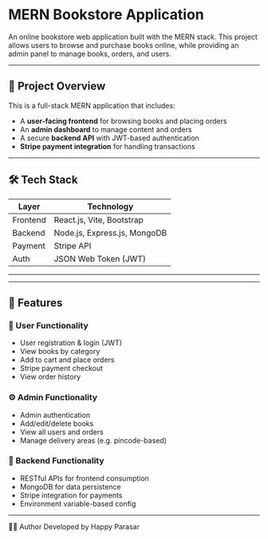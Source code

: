 # MERN Bookstore Application

An online bookstore web application built with the MERN stack. This project allows users to browse and purchase books online, while providing an admin panel to manage books, orders, and users.

---

## 🚀 Project Overview

This is a full-stack MERN application that includes:

- A **user-facing frontend** for browsing books and placing orders
- An **admin dashboard** to manage content and orders
- A secure **backend API** with JWT-based authentication
- **Stripe payment integration** for handling transactions

---

## 🛠 Tech Stack

| Layer     | Technology                       |
|-----------|----------------------------------|
| Frontend  | React.js, Vite, Bootstrap        |
| Backend   | Node.js, Express.js, MongoDB     |
| Payment   | Stripe API                       |
| Auth      | JSON Web Token (JWT)             |

---


---

## 🔑 Features

### 👥 User Functionality

- User registration & login (JWT)
- View books by category
- Add to cart and place orders
- Stripe payment checkout
- View order history

### ⚙️ Admin Functionality

- Admin authentication
- Add/edit/delete books
- View all users and orders
- Manage delivery areas (e.g. pincode-based)

### 📡 Backend Functionality

- RESTful APIs for frontend consumption
- MongoDB for data persistence
- Stripe integration for payments
- Environment variable-based config

---

🙋‍♂️ Author
Developed by Happy Parasar

